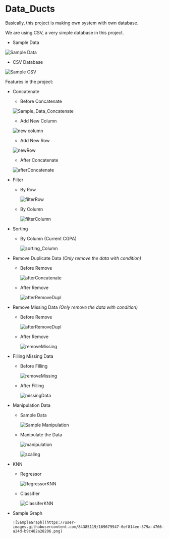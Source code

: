 # Data_Ducts

Basically, this project is making own system with own database. 

We are using CSV, a very simple database in this project.

* Sample Data

![Sample Data](https://user-images.githubusercontent.com/84385119/169641931-3d447572-ed14-4387-9a38-e4e64018fb5c.png)


* CSV Database

![Sample CSV](https://user-images.githubusercontent.com/84385119/169641932-c0d828c2-b90f-486b-988a-1b588e8f6a4d.png)

Features in the project:
* Concatenate
    * Before Concatenate 
    
    ![Sample_Data_Concatenate](https://user-images.githubusercontent.com/84385119/169642264-04d218e9-afda-46f6-a4fa-c97bbd80fc98.png)
    
    * Add New Column

    ![new column](https://user-images.githubusercontent.com/84385119/169642326-0693f483-fc03-425e-aebd-7493ee7b5d2e.png)
    
    * Add New Row

    ![newRow](https://user-images.githubusercontent.com/84385119/169642331-8601c23d-deb1-4e83-b1c0-767a5f413963.png)
    
    * After Concatenate

    ![afterConcatenate](https://user-images.githubusercontent.com/84385119/169642405-9f904217-0b5e-4153-992f-63af9d799bd3.png)
    
* Filter
    * By Row 

      ![filterRow](https://user-images.githubusercontent.com/84385119/169642790-6c5dbb1f-392e-4c0f-a095-388ccc1c8e78.png)
      
    * By Column

      ![filterColumn](https://user-images.githubusercontent.com/84385119/169642792-8337d3a0-15a8-4d22-bd76-e33f89336400.png)
      
* Sorting
    * By Column (Current CGPA)

      ![sorting_Column](https://user-images.githubusercontent.com/84385119/169642919-a9529bdf-09fe-4a03-b73b-c31102050cfe.png)
      
* Remove Duplicate Data _(Only remove the data with condition)_
    * Before Remove 
    
      ![afterConcatenate](https://user-images.githubusercontent.com/84385119/169642405-9f904217-0b5e-4153-992f-63af9d799bd3.png)
      
    * After Remove

      ![afterRemoveDupl](https://user-images.githubusercontent.com/84385119/169643164-48c3f51a-46ad-4cdd-a061-8f27b2681438.png)

* Remove Missing Data _(Only remove the data with condition)_
    * Before Remove 
    
      ![afterRemoveDupl](https://user-images.githubusercontent.com/84385119/169643164-48c3f51a-46ad-4cdd-a061-8f27b2681438.png)
      
    * After Remove

      ![removeMissing](https://user-images.githubusercontent.com/84385119/169643218-d3f2716d-9e23-4fc9-af51-cb2db1cbbd4a.png)
      
* Filling Missing Data
    * Before Filling

      ![removeMissing](https://user-images.githubusercontent.com/84385119/169643218-d3f2716d-9e23-4fc9-af51-cb2db1cbbd4a.png)
      
    * After Filling

      ![missingData](https://user-images.githubusercontent.com/84385119/169679430-7798c57c-dbee-4668-8403-08d546b9bccf.png)
      
* Manipulation Data
    * Sample Data

      ![Sample Manipulation](https://user-images.githubusercontent.com/84385119/169679507-60b3993c-64bd-488d-b95e-5b7fe66f59ef.png)
      
    * Manipulate the Data

      ![manipulation](https://user-images.githubusercontent.com/84385119/169679506-dc64f540-1fe7-4bf7-a5b1-3729a64938d4.png)
      
      ![scaling](https://user-images.githubusercontent.com/84385119/169679700-6bfc25b7-028f-4238-ab2e-a873ef7b9c53.png)
      
* KNN
    * Regressor

      ![RegressorKNN](https://user-images.githubusercontent.com/84385119/169679831-2d8044ee-5a61-49d4-b4d7-0c6ba6a52d09.png)
      
    * Classifier

      ![ClassiferKNN](https://user-images.githubusercontent.com/84385119/169679835-c8551033-4944-4c32-b6bc-255b54b6518d.png)
      
* Sample Graph

      ![SampleGraph](https://user-images.githubusercontent.com/84385119/169679947-6ef814ee-579a-4766-a24d-b9c482a28206.png)
      
